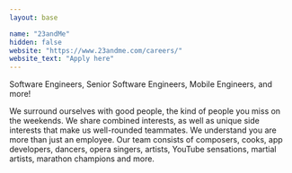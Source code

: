 ```yaml
---
layout: base

name: "23andMe"
hidden: false
website: "https://www.23andme.com/careers/"
website_text: "Apply here"
---
```


Software Engineers, Senior Software Engineers, Mobile Engineers, and more!

We surround ourselves with good people, the kind of people you miss on the weekends. We share combined interests, as well as unique side interests that make us well-rounded teammates. We understand you are more than just an employee. Our team consists of composers, cooks, app developers, dancers, opera singers, artists, YouTube sensations, martial artists, marathon champions and more.
